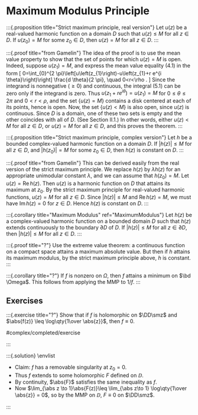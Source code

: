 # Maximum Modulus Principle

:::{.proposition title="Strict maximum principle, real version"}
Let $u(z)$ be a real-valued harmonic function on a domain $D$ such that $u(z) \leq M$ for all $z \in D$. 
If $u\left(z_{0}\right)=M$ for some $z_{0} \in D$, then $u(z)=M$ for all $z \in D$.
:::

:::{.proof title="from Gamelin"}
The idea of the proof is to use the mean value property to show that the set of points for which $u(z)=M$ is open. Indeed, suppose $u\left(z_{1}\right)=M$, and express the mean value equality (4.1) in the form
\[
0=\int_{0}^{2 \pi}\left[u\left(z_{1}\right)-u\left(z_{1}+r e^{i \theta}\right)\right] \frac{d \theta}{2 \pi}, \quad 0<r<\rho .
\]
Since the integrand is nonnegative $(\geq 0)$ and continuous, the integral (5.1) can be zero only if the integrand is zero. Thus $u\left(z_{1}+r e^{i \theta}\right)=u\left(z_{1}\right)=M$ for $0 \leq \theta \leq 2 \pi$ and $0<r<\rho$, and the set $\{u(z)=M\}$ contains a disk centered at each of its points, hence is open. Now, the set $\{u(z)<M\}$ is also open, since $u(z)$ is continuous. Since $D$ is a domain, one of these two sets is empty and the other coincides with all of $D$. (See Section II.1.) In other words, either $u(z)<M$ for all $z \in D$, or $u(z)=M$ for all $z \in D$, and this proves the theorem.
:::

:::{.proposition title="Strict maximum principle, complex version"}
Let $h$ be a bounded complex-valued harmonic function on a domain $D$. If $|h(z)| \leq M$ for all $z \in D$, and $\left|h\left(z_{0}\right)\right|=M$ for some $z_{0} \in D$, then $h(z)$ is constant on $D$.
:::

:::{.proof title="from Gamelin"}
This can be derived easily from the real version of the strict maximum principle. We replace $h(z)$ by $\lambda h(z)$ for an appropriate unimodular constant $\lambda$, and we can assume that $h\left(z_{0}\right)=M$. Let $u(z)=\operatorname{Re} h(z)$. Then $u(z)$ is a harmonic function on $D$ that attains its maximum at $z_{0}$. By the strict maximum principle for real-valued harmonic functions, $u(z)=M$ for all $z \in D$. Since $|h(z)| \leq M$ and $\operatorname{Re} h(z)=M$, we must have $\operatorname{Im} h(z)=0$ for $z \in D$. Hence $h(z)$ is constant on $D$.
:::

:::{.corollary title="Maximum Modulus" ref="MaximumModulus"}
Let $h(z)$ be a complex-valued harmonic function on a bounded domain $D$ such that $h(z)$ extends continuously to the boundary $\partial D$ of $D .$ If $|h(z)| \leq M$ for all $z \in \partial D$, then $|h(z)| \leq M$ for all $z \in D$.
:::

:::{.proof title="?"}
Use the extreme value theorem: a continuous function on a compact space attains a maximum absolute value.
But then if $h$ attains its maximum modulus, by the strict maximum principle above, $h$ is constant.
:::

:::{.corollary title="?"}
If $f$ is nonzero on $\Omega$, then $f$ attains a minimum on $\bd \Omega$.
This follows from applying the MMP to $1/f$.
:::

## Exercises

:::{.exercise title="?"}
Show that if $f$ is holomorphic on $\DD\smz$ and $\abs{f(z)} \leq \log\qty{1\over \abs{z}}$, then $f\equiv 0$.

#complex/completed/exercise

:::

:::{.solution}
\envlist

- Claim: $f$ has a removable singularity at $z_0=0$.
- Thus $f$ extends to some holomorphic $F$ defined on $\DD$.
- By continuity, $\abs{F}$ satisfies the same inequality as $f$.
- Now $\lim_{\abs z \to 1}\abs{F(z)}\leq \lim_{\abs z\to 1} \log\qty{1\over \abs{z}} = 0$, so by the MMP on $\DD$, $F\equiv 0$ on $\DD\smz$.

:::



